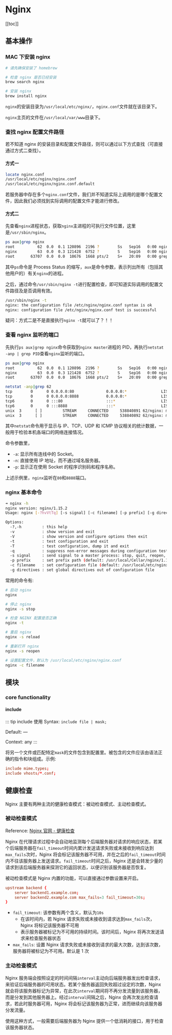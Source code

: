 # Nginx

[[toc]]

## 基本操作

### MAC 下安装 nginx

```sh
# 请先确保安装了 homebrew

# 检查 nginx 是否已经安装
brew search nginx

# 安装 nginx
brew install nginx
```

`nginx`的安装目录为`/usr/local/etc/nginx/`，`nginx.conf`文件就在该目录下。

`nginx`主页的文件在`/usr/local/var/www`目录下。

### 查找 nginx 配置文件路径

若不知道 nginx 的安装目录和配置文件路径，则可以通过以下方式查找（可直接通过方式二查找）。

#### 方式一

```sh
locate nginx.conf
/usr/local/etc/nginx/nginx.conf
/usr/local/etc/nginx/nginx.conf.default
```

若服务器中存在多个`nginx.conf`文件，我们并不知道实际上调用的是哪个配置文件，因此我们必须找到实际调用的配置文件才能进行修改。

#### 方式二

先查看`nginx`进程状态，获取`nginx`主进程的可执行文件位置，这里是`/usr/sbin/nginx`。

```sh
ps aux|grep nginx
root          62  0.0  0.1 120896  2196 ?        Ss   Sep16   0:00 nginx: master process /usr/sbin/nginx
nginx         63  0.0  0.3 121428  6752 ?        S    Sep16   0:00 nginx: worker process
root       63707  0.0  0.0  10676  1668 pts/2    S+   20:09   0:00 grep --color nginx
```

其中`ps`命令是 Process Status 的缩写，`aux`是命令参数，表示列出所有（包括其他用户的）有关`nginx`的进程。

之后，通过命令`/usr/sbin/nginx -t`进行配置检查，即可知道实际调用的配置文件路径及是否调用有效。

```sh
/usr/sbin/nginx -t
nginx: the configuration file /etc/nginx/nginx.conf syntax is ok
nginx: configuration file /etc/nginx/nginx.conf test is successful
```

疑问：方式二是不是直接执行`nginx -t`就可以了？！！

### 查看 nginx 监听的端口

先执行`ps aux|grep nginx`命令获取到`nginx master`进程的 PID，再执行`netstat -anp | grep PID`查看`nginx`监听的端口。

```sh
ps aux|grep nginx
root          62  0.0  0.1 120896  2196 ?        Ss   Sep16   0:00 nginx: master process /usr/sbin/nginx
nginx         63  0.0  0.3 121428  6752 ?        S    Sep16   0:00 nginx: worker process
root       63707  0.0  0.0  10676  1668 pts/2    S+   20:09   0:00 grep --color nginx

netstat -anp|grep 62
tcp        0      0 0.0.0.0:80              0.0.0.0:*               LISTEN      62/nginx: master pr
tcp        0      0 0.0.0.0:8888            0.0.0.0:*               LISTEN      62/nginx: master pr
tcp6       0      0 :::80                   :::*                    LISTEN      62/nginx: master pr
tcp6       0      0 :::8888                 :::*                    LISTEN      62/nginx: master pr
unix  3      [ ]         STREAM     CONNECTED     538840891 62/nginx: master pr
unix  3      [ ]         STREAM     CONNECTED     538840892 62/nginx: master pr
```

其中`netstat`命令用于显示与 IP、TCP、UDP 和 ICMP 协议相关的统计数据，一般用于检验本机各端口的网络连接情况。

命令参数里，

- `-a`: 显示所有连线中的 Socket。
- `-n`: 直接使用 IP 地址，而不通过域名服务器。
- `-p`: 显示正在使用 Socket 的程序识别码和程序名称。

上述示例里，`nginx`监听在`80`和`8888`端口。

### nginx 基本命令

```sh
➜ nginx -h
nginx version: nginx/1.15.2
Usage: nginx [-?hvVtTq] [-s signal] [-c filename] [-p prefix] [-g directives]

Options:
  -?,-h         : this help
  -v            : show version and exit
  -V            : show version and configure options then exit
  -t            : test configuration and exit
  -T            : test configuration, dump it and exit
  -q            : suppress non-error messages during configuration testing
  -s signal     : send signal to a master process: stop, quit, reopen, reload
  -p prefix     : set prefix path (default: /usr/local/Cellar/nginx/1.15.2/)
  -c filename   : set configuration file (default: /usr/local/etc/nginx/nginx.conf)
  -g directives : set global directives out of configuration file
```

常用的命令有:

```sh
# 启动 nginx
nginx

# 停止 nginx
nginx -s stop

# 检查 NGINX 配置是否正确
nginx -t

# 重启 nginx
nginx -s reload

# 重新打开 nginx
nginx -s reopen

# 设置配置文件，默认为 /usr/local/etc/nginx/nginx.conf
nginx -c filename
```

## 模块

### core functionality

#### include

::: tip include 使用
Syntax: `include file | mask;`

Default: —

Context: any
:::

将另一个文件或匹配特定`mask`的文件包含到配置里。被包含的文件应该由语法正确的指令和块组成。示例:

```conf
include mime.types;
include vhosts/*.conf;
```

## 健康检查

Nginx 主要有两种主流的健康检查模式：被动检查模式、主动检查模式。

### 被动检查模式

Reference: [Nginx 官网 - 健康检查](https://docs.nginx.com/nginx/admin-guide/load-balancer/http-health-check/)

Nginx 在代理请求过程中会自动地监测每个后端服务器对请求的响应状态，若某个后端服务器在`fail_timeout`时间内累计发送请求失败或未接收到响应达到`max_fails`次时，Nginx 将会标记该服务器不可用，并在之后的`fail_timeout`时间内不往该服务器上发送请求。`fail_timeout`时间之后，Nginx 还是会转发少量的请求到该后端服务器来探测它的返回状态，以便识别该服务器是否恢复。

被动检查模式是 Nginx 内置的功能，可以直接通过参数设置来开启。

```conf
upstream backend {
    server backend1.example.com;
    server backend2.example.com max_fails=3 fail_timeout=30s;
}
```

- `fail_timeout`: 该参数有两个含义，默认为`10s`
  - 在该时间内，若 Nginx 请求失败或未接收到请求达到`max_fails`次，Nginx 将标记该服务器不可用
  - 表示服务器被标记为不可用的持续时间。该时间后，Nginx 将再次发送请求来检查服务器状态
- `max_fails`: 设置 Nginx 请求失败或未接收到请求的最大次数，达到该次数，服务器将被标记为不可用。默认是 1 次

### 主动检查模式

Nginx 服务端会按照设定的时间间隔`interval`主动向后端服务器发出检查请求，来验证后端服务器的可用状态。若某个服务器返回失败超过设定的次数，Nginx 就会将该服务器标记为异常，在此次`interval`期间将不再分发流量到该服务器，而是分发到其他服务器上。经过`interval`间隔之后，Nginx 会再次发出检查请求，若此时服务器可用，Nginx 将会标记该服务器为正常，进而继续向该服务器分发流量。

使用这种方式，一般需要后端服务器为 Nginx 提供一个低消耗的接口，用于检查该服务器状态。
